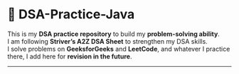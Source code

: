 # 🧠 DSA-Practice-Java

This is my **DSA practice repository** to build my **problem-solving ability**.  
I am following **Striver’s A2Z DSA Sheet** to strengthen my DSA skills.  
I solve problems on **GeeksforGeeks** and **LeetCode**, and whatever I practice there, I add here for **revision in the future**.

---

